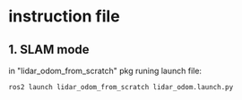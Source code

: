 # instruction file

## 1. SLAM mode
in "lidar_odom_from_scratch" pkg runing launch file:
```bash
ros2 launch lidar_odom_from_scratch lidar_odom.launch.py
```
